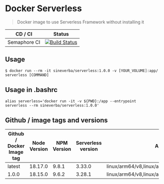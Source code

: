 Docker Serverless
=================

> Docker image to use Serverless Framework without installing it

| CD / CI   | Status |
| --------- | ------ |
| Semaphore CI | [![Build Status](https://sineverba.semaphoreci.com/badges/docker-serverless/branches/master.svg?style=shields&key=bd338b60-d353-4360-9911-4b81d6574423)](https://sineverba.semaphoreci.com/projects/docker-serverless) |


## Usage

`$ docker run --rm -it sineverba/serverless:1.0.0 -v [YOUR_VOLUME]:app/ serverless [COMMAND]`


## Usage in .bashrc

`alias serverless='docker run -it -v ${PWD}:/app --entrypoint serverless --rm sineverba/serverless:1.0.0'`


## Github / image tags and versions

| Github / Docker Image tag | Node Version | NPM Version | Serverless version | Architecture |
| ------------------------- | ------------ | ----------- | ------------------ | ------------ |
| latest | 18.17.0 | 9.8.1 | 3.33.0 | linux/arm64/v8,linux/amd64,linux/arm/v6,linux/arm/v7 |
| 1.0.0 | 18.15.0 | 9.6.2 | 3.28.1 | linux/arm64/v8,linux/amd64,linux/arm/v6,linux/arm/v7 |